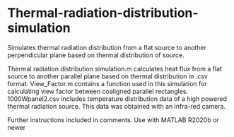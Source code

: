 # Thermal-radiation-distribution-simulation
Simulates thermal radiation distribution from a flat source to another perpendicular plane based on thermal distribution of source.

Thermal radiation distribution simulation.m calculates heat flux from a flat source to another parallel plane based on thermal distribution in .csv format. 
View_Factor.m contains a function used in this simulation for calculating view factor between coaligned parallel rectangles.
1000Wpanel2.csv includes temperature distribution data of a high powered thermal radiation source.  This data was obtained with an infra-red camera.

Further instructions included in comments.
Use with MATLAB R2020b or newer
